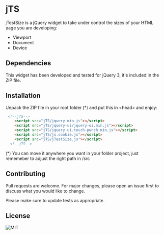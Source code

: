 # jTS

jTestSize is a jQuery widget to take under control the sizes of your HTML page you are developing:

* Viewport
* Document
* Device


## Dependencies

This widget has been developed and tested for jQuery 3, it's included in the ZIP file.


## Installation

Unpack the ZIP file in your root folder (\*) and put this in \<head> and enjoy:

```html
 <!--jTS-->
    <script src="jTS/jquery.min.js"></script>
    <script src="jTS/jquery-ui/jquery-ui.min.js"></script>
    <script src="jTS/jquery.ui.touch-punch.min.js"></script>
    <script src="jTS/js.cookie.js"></script>
    <script src="jTS/jTestSize.js"></script>
  <!--jTS-->
```

(\*) You can move it anywhere you want in your folder project, just rememeber to adjust the right path in /src


## Contributing
Pull requests are welcome. For major changes, please open an issue first to discuss what you would like to change.

Please make sure to update tests as appropriate.

## License
![MIT](https://img.shields.io/github/license/rossanoguenci/jTS?style=for-the-badge)
